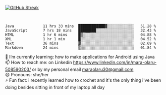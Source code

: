 

 <!--<img align="center" src="https://github-readme-stats.vercel.app/api?username=MaraxD&theme=github_dark&show_icons=true&count_private=true"/>-->
[![GitHub Streak](http://github-readme-streak-stats.herokuapp.com?user=MaraxD&theme=tokyonight_duo&align=center)](https://git.io/streak-stats)
 
 
 <br/>

<!--START_SECTION:waka-->

```text
Java             11 hrs 33 mins  ████████████▓░░░░░░░░░░░░   51.28 %
JavaScript       7 hrs 18 mins   ████████░░░░░░░░░░░░░░░░░   32.43 %
HTML             1 hr 6 mins     █▒░░░░░░░░░░░░░░░░░░░░░░░   04.88 %
XML              1 hr 1 min      █░░░░░░░░░░░░░░░░░░░░░░░░   04.52 %
Text             36 mins         ▓░░░░░░░░░░░░░░░░░░░░░░░░   02.69 %
Markdown         24 mins         ▒░░░░░░░░░░░░░░░░░░░░░░░░   01.84 %
```

<!--END_SECTION:waka-->
<!--[![willianrod's wakatime stats](https://github-readme-stats.vercel.app/api/wakatime?username=MaraxD)](https://github.com/anuraghazra/github-readme-stats)-->

🌱 I’m currently learning: how to make applications for Android using Java<br/>
📫 How to reach me: on Linkedin https://www.linkedin.com/in/mara-olaru-508590203/ or by my personal email maraolaru30@gmail.com <br/>
😄 Pronouns: she/her <br/>
⚡ Fun fact: i recently learned how to crochet and it's the only thing i've been doing besides sitting in front of my laptop all day <br/>
 
